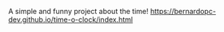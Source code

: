 A simple and funny project about the time!
https://bernardopc-dev.github.io/time-o-clock/index.html
